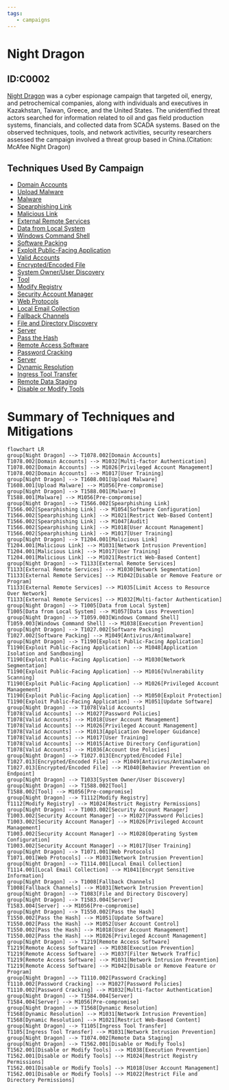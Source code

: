 ```yaml
---
tags:
   - campaigns
---
```

# Night Dragon
## ID:C0002
[Night Dragon](campaigns/C0002) was a cyber espionage campaign that targeted oil, energy, and petrochemical companies, along with individuals and executives in Kazakhstan, Taiwan, Greece, and the United States. The unidentified threat actors searched for information related to oil and gas field production systems, financials, and collected data from SCADA systems. Based on the observed techniques, tools, and network activities, security researchers assessed the campaign involved a threat group based in China.(Citation: McAfee Night Dragon)
## Techniques Used By Campaign
* [Domain Accounts](techniques/T1078/002)
* [Upload Malware](techniques/T1608/001)
* [Malware](techniques/T1588/001)
* [Spearphishing Link](techniques/T1566/002)
* [Malicious Link](techniques/T1204/001)
* [External Remote Services](techniques/T1133)
* [Data from Local System](techniques/T1005)
* [Windows Command Shell](techniques/T1059/003)
* [Software Packing](techniques/T1027/002)
* [Exploit Public-Facing Application](techniques/T1190)
* [Valid Accounts](techniques/T1078)
* [Encrypted/Encoded File](techniques/T1027/013)
* [System Owner/User Discovery](techniques/T1033)
* [Tool](techniques/T1588/002)
* [Modify Registry](techniques/T1112)
* [Security Account Manager](techniques/T1003/002)
* [Web Protocols](techniques/T1071/001)
* [Local Email Collection](techniques/T1114/001)
* [Fallback Channels](techniques/T1008)
* [File and Directory Discovery](techniques/T1083)
* [Server](techniques/T1583/004)
* [Pass the Hash](techniques/T1550/002)
* [Remote Access Software](techniques/T1219)
* [Password Cracking](techniques/T1110/002)
* [Server](techniques/T1584/004)
* [Dynamic Resolution](techniques/T1568)
* [Ingress Tool Transfer](techniques/T1105)
* [Remote Data Staging](techniques/T1074/002)
* [Disable or Modify Tools](techniques/T1562/001)

# Summary of Techniques and Mitigations
```mermaid
flowchart LR
group[Night Dragon] --> T1078.002[Domain Accounts]
T1078.002[Domain Accounts] --> M1032[Multi-factor Authentication]
T1078.002[Domain Accounts] --> M1026[Privileged Account Management]
T1078.002[Domain Accounts] --> M1017[User Training]
group[Night Dragon] --> T1608.001[Upload Malware]
T1608.001[Upload Malware] --> M1056[Pre-compromise]
group[Night Dragon] --> T1588.001[Malware]
T1588.001[Malware] --> M1056[Pre-compromise]
group[Night Dragon] --> T1566.002[Spearphishing Link]
T1566.002[Spearphishing Link] --> M1054[Software Configuration]
T1566.002[Spearphishing Link] --> M1021[Restrict Web-Based Content]
T1566.002[Spearphishing Link] --> M1047[Audit]
T1566.002[Spearphishing Link] --> M1018[User Account Management]
T1566.002[Spearphishing Link] --> M1017[User Training]
group[Night Dragon] --> T1204.001[Malicious Link]
T1204.001[Malicious Link] --> M1031[Network Intrusion Prevention]
T1204.001[Malicious Link] --> M1017[User Training]
T1204.001[Malicious Link] --> M1021[Restrict Web-Based Content]
group[Night Dragon] --> T1133[External Remote Services]
T1133[External Remote Services] --> M1030[Network Segmentation]
T1133[External Remote Services] --> M1042[Disable or Remove Feature or Program]
T1133[External Remote Services] --> M1035[Limit Access to Resource Over Network]
T1133[External Remote Services] --> M1032[Multi-factor Authentication]
group[Night Dragon] --> T1005[Data from Local System]
T1005[Data from Local System] --> M1057[Data Loss Prevention]
group[Night Dragon] --> T1059.003[Windows Command Shell]
T1059.003[Windows Command Shell] --> M1038[Execution Prevention]
group[Night Dragon] --> T1027.002[Software Packing]
T1027.002[Software Packing] --> M1049[Antivirus/Antimalware]
group[Night Dragon] --> T1190[Exploit Public-Facing Application]
T1190[Exploit Public-Facing Application] --> M1048[Application Isolation and Sandboxing]
T1190[Exploit Public-Facing Application] --> M1030[Network Segmentation]
T1190[Exploit Public-Facing Application] --> M1016[Vulnerability Scanning]
T1190[Exploit Public-Facing Application] --> M1026[Privileged Account Management]
T1190[Exploit Public-Facing Application] --> M1050[Exploit Protection]
T1190[Exploit Public-Facing Application] --> M1051[Update Software]
group[Night Dragon] --> T1078[Valid Accounts]
T1078[Valid Accounts] --> M1027[Password Policies]
T1078[Valid Accounts] --> M1018[User Account Management]
T1078[Valid Accounts] --> M1026[Privileged Account Management]
T1078[Valid Accounts] --> M1013[Application Developer Guidance]
T1078[Valid Accounts] --> M1017[User Training]
T1078[Valid Accounts] --> M1015[Active Directory Configuration]
T1078[Valid Accounts] --> M1036[Account Use Policies]
group[Night Dragon] --> T1027.013[Encrypted/Encoded File]
T1027.013[Encrypted/Encoded File] --> M1049[Antivirus/Antimalware]
T1027.013[Encrypted/Encoded File] --> M1040[Behavior Prevention on Endpoint]
group[Night Dragon] --> T1033[System Owner/User Discovery]
group[Night Dragon] --> T1588.002[Tool]
T1588.002[Tool] --> M1056[Pre-compromise]
group[Night Dragon] --> T1112[Modify Registry]
T1112[Modify Registry] --> M1024[Restrict Registry Permissions]
group[Night Dragon] --> T1003.002[Security Account Manager]
T1003.002[Security Account Manager] --> M1027[Password Policies]
T1003.002[Security Account Manager] --> M1026[Privileged Account Management]
T1003.002[Security Account Manager] --> M1028[Operating System Configuration]
T1003.002[Security Account Manager] --> M1017[User Training]
group[Night Dragon] --> T1071.001[Web Protocols]
T1071.001[Web Protocols] --> M1031[Network Intrusion Prevention]
group[Night Dragon] --> T1114.001[Local Email Collection]
T1114.001[Local Email Collection] --> M1041[Encrypt Sensitive Information]
group[Night Dragon] --> T1008[Fallback Channels]
T1008[Fallback Channels] --> M1031[Network Intrusion Prevention]
group[Night Dragon] --> T1083[File and Directory Discovery]
group[Night Dragon] --> T1583.004[Server]
T1583.004[Server] --> M1056[Pre-compromise]
group[Night Dragon] --> T1550.002[Pass the Hash]
T1550.002[Pass the Hash] --> M1051[Update Software]
T1550.002[Pass the Hash] --> M1052[User Account Control]
T1550.002[Pass the Hash] --> M1018[User Account Management]
T1550.002[Pass the Hash] --> M1026[Privileged Account Management]
group[Night Dragon] --> T1219[Remote Access Software]
T1219[Remote Access Software] --> M1038[Execution Prevention]
T1219[Remote Access Software] --> M1037[Filter Network Traffic]
T1219[Remote Access Software] --> M1031[Network Intrusion Prevention]
T1219[Remote Access Software] --> M1042[Disable or Remove Feature or Program]
group[Night Dragon] --> T1110.002[Password Cracking]
T1110.002[Password Cracking] --> M1027[Password Policies]
T1110.002[Password Cracking] --> M1032[Multi-factor Authentication]
group[Night Dragon] --> T1584.004[Server]
T1584.004[Server] --> M1056[Pre-compromise]
group[Night Dragon] --> T1568[Dynamic Resolution]
T1568[Dynamic Resolution] --> M1031[Network Intrusion Prevention]
T1568[Dynamic Resolution] --> M1021[Restrict Web-Based Content]
group[Night Dragon] --> T1105[Ingress Tool Transfer]
T1105[Ingress Tool Transfer] --> M1031[Network Intrusion Prevention]
group[Night Dragon] --> T1074.002[Remote Data Staging]
group[Night Dragon] --> T1562.001[Disable or Modify Tools]
T1562.001[Disable or Modify Tools] --> M1038[Execution Prevention]
T1562.001[Disable or Modify Tools] --> M1024[Restrict Registry Permissions]
T1562.001[Disable or Modify Tools] --> M1018[User Account Management]
T1562.001[Disable or Modify Tools] --> M1022[Restrict File and Directory Permissions]
```